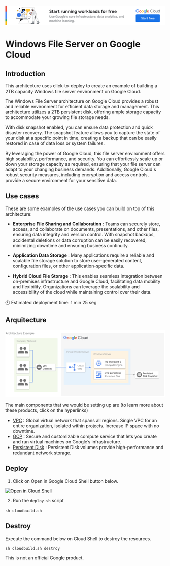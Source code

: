 [![banner](../banner.png)](https://cloud.google.com/?utm_source=github&utm_medium=referral&utm_campaign=GCP&utm_content=packages_repository_banner)

# Windows File Server on Google Cloud

## Introduction

This architecture uses click-to-deploy to create an example of building a 2TB capacity Windows file server environment on Google Cloud.

The Windows File Server architecture on Google Cloud provides a robust and reliable environment for efficient data storage and management. This architecture utilizes a 2TB persistent disk, offering ample storage capacity to accommodate your growing file storage needs.

With disk snapshot enabled, you can ensure data protection and quick disaster recovery. The snapshot feature allows you to capture the state of your disk at a specific point in time, creating a backup that can be easily restored in case of data loss or system failures.

By leveraging the power of Google Cloud, this file server environment offers high scalability, performance, and security. You can effortlessly scale up or down your storage capacity as required, ensuring that your file server can adapt to your changing business demands. Additionally, Google Cloud's robust security measures, including encryption and access controls, provide a secure environment for your sensitive data.

## Use cases
These are some examples of the use cases you can build on top of this architecture:

* __Enterprise File Sharing and Collaboration__ : Teams can securely store, access, and collaborate on documents, presentations, and other files, ensuring data integrity and version control. With snapshot backups, accidental deletions or data corruption can be easily recovered, minimizing downtime and ensuring business continuity.

* __Application Data Storage__ : Many applications require a reliable and scalable file storage solution to store user-generated content, configuration files, or other application-specific data.

* __Hybrid Cloud File Storage__ : This enables seamless integration between on-premises infrastructure and Google Cloud, facilitating data mobility and flexibility. Organizations can leverage the scalability and accessibility of the cloud while maintaining control over their data.

:clock1: Estimated deployment time: 1 min 25 seg

## Arquitecture

<p align="center"><img src="architecture.png"></p>

The main components that we would be setting up are (to learn more about these products, click on the hyperlinks)

* [VPC](https://cloud.google.com/vpc) : Global virtual network that spans all regions. Single VPC for an entire organization, isolated within projects. Increase IP space with no downtime.
* [GCP](https://cloud.google.com/compute) : Secure and customizable compute service that lets you create and run virtual machines on Google’s infrastructure.
* [Persistent Disk](https://cloud.google.com/compute/docs/disks) : Persistent Disk volumes provide high-performance and redundant network storage.

## Deploy

1. Click on Open in Google Cloud Shell button below.
<a href="https://ssh.cloud.google.com/cloudshell/editor?shellonly=true&cloudshell_git_repo=https://github.com/GoogleCloudPlatform/click-to-deploy-solutions&cloudshell_workspace=windows-fileserver" target="_new">
    <img alt="Open in Cloud Shell" src="https://gstatic.com/cloudssh/images/open-btn.svg">
</a>

2. Run the `deploy.sh` script
```
sh cloudbuild.sh
```
## Destroy
Execute the command below on Cloud Shell to destroy the resources.
```
sh cloudbuild.sh destroy
```

This is not an official Google product.